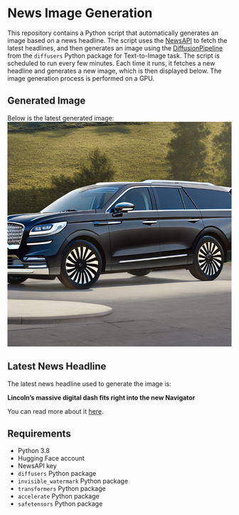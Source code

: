 # News Image Generation
This repository contains a Python script that automatically generates an image based on a news headline. The script uses the [NewsAPI](https://newsapi.org/) to fetch the latest headlines, and then generates an image using the [DiffusionPipeline](https://github.com/huggingface/diffusers) from the `diffusers` Python package for Text-to-Image task.
The script is scheduled to run every few minutes. Each time it runs, it fetches a new headline and generates a new image, which is then displayed below. The image generation process is performed on a GPU.

## Generated Image
Below is the latest generated image:
![Generated Image](image.png)

## Latest News Headline
The latest news headline used to generate the image is:

**Lincoln’s massive digital dash fits right into the new Navigator**

You can read more about it [here](https://news.google.com/rss/articles/CBMipAFBVV95cUxQUjJ4XzA4TE9jQW92dzFPZW8yY3NBR3NEcDZYNkVIR1Jha1p4ZEtYQWFJcXlDbGhuREVnMzZKNkNyUlRsV0FqNWw4M2w1OHRjSXI3dzc1bVRMREtZNjc5cW9GZkhTbkoxYTRQVEVnZV9ITjVaZWJIaDUzQ0pjQklHOHhRR1lxRnhrVlJrSXF5Y3pfeW5KcFViOUZJYmRMMjJxYUlJMQ?oc=5).

## Requirements
- Python 3.8
- Hugging Face account
- NewsAPI key
- `diffusers` Python package
- `invisible_watermark` Python package
- `transformers` Python package
- `accelerate` Python package
- `safetensors` Python package
